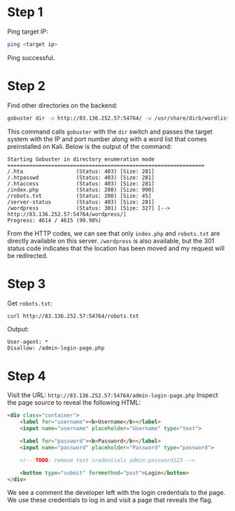 # Step 1

Ping target IP:
```bash
ping <target ip>
```
Ping successful.

# Step 2

Find other directories on the backend:
```bash 
gobuster dir -u http://83.136.252.57:54764/ -w /usr/share/dirb/wordlists/common.txt
```

This command calls `gobuster` with the `dir` switch and passes the target system with the IP and port number along with a word list that comes preinstalled on Kali. Below is the output of the command:

```
Starting Gobuster in directory enumeration mode
===============================================================
/.hta                 (Status: 403) [Size: 281]
/.htpasswd            (Status: 403) [Size: 281]
/.htaccess            (Status: 403) [Size: 281]
/index.php            (Status: 200) [Size: 990]
/robots.txt           (Status: 200) [Size: 45]
/server-status        (Status: 403) [Size: 281]
/wordpress            (Status: 301) [Size: 327] [--> http://83.136.252.57:54764/wordpress/]
Progress: 4614 / 4615 (99.98%)
```

From the HTTP codes, we can see that only `index.php` and `robots.txt` are directly available on this server. `/wordpress` is also available, but the 301 status code indicates that the location has been moved and my request will be redirected.

# Step 3

Get `robots.txt`:
```bash
curl http://83.136.252.57:54764/robots.txt
```
Output:
```
User-agent: *
Disallow: /admin-login-page.php
```

# Step 4

Visit the URL: `http://83.136.252.57:54764/admin-login-page.php`
Inspect the page source to reveal the following HTML:

```html
<div class="container">
    <label for="username"><b>Username</b></label>
    <input name="username" placeholder="Username" type="text">

    <label for="password"><b>Password</b></label>
    <input name="password" placeholder="Password" type="password">

    <!-- TODO: remove test credentials admin:password123 -->

    <button type="submit" formmethod="post">Login</button>
</div>
```

We see a comment the developer left with the login credentials to the page. We use these credentials to log in and visit a page that reveals the flag.
